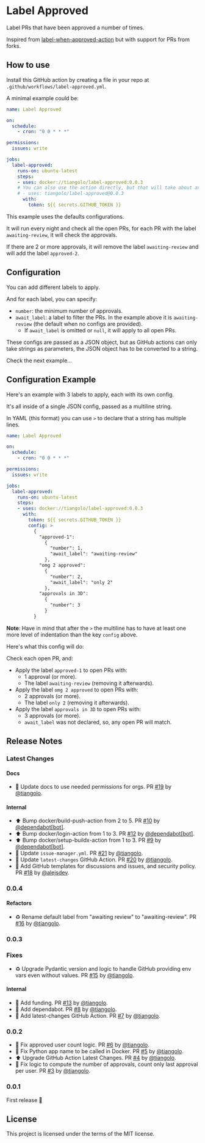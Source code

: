 # Label Approved

Label PRs that have been approved a number of times.

Inspired from [label-when-approved-action](https://github.com/abinoda/label-when-approved-action) but with support for PRs from forks.

## How to use

Install this GitHub action by creating a file in your repo at `.github/workflows/label-approved.yml`.

A minimal example could be:

```YAML
name: Label Approved

on:
  schedule:
    - cron: "0 0 * * *"

permissions:
  issues: write

jobs:
  label-approved:
    runs-on: ubuntu-latest
    steps:
    - uses: docker://tiangolo/label-approved:0.0.3
    # You can also use the action directly, but that will take about an extra minute:
    # - uses: tiangolo/label-approved@0.0.3
      with:
        token: ${{ secrets.GITHUB_TOKEN }}
```

This example uses the defaults configurations.

It will run every night and check all the open PRs, for each PR with the label `awaiting-review`, it will check the approvals.

If there are 2 or more approvals, it will remove the label `awaiting-review` and will add the label `approved-2`.

## Configuration

You can add different labels to apply.

And for each label, you can specify:

* `number`: the minimum number of approvals.
* `await_label`: a label to filter the PRs. In the example above it is `awaiting-review` (the default when no configs are provided).
    * If `await_label` is omitted or `null`, it will apply to all open PRs.

These configs are passed as a JSON object, but as GitHub actions can only take strings as parameters, the JSON object has to be converted to a string.

Check the next example...

## Configuration Example

Here's an example with 3 labels to apply, each with its own config.

It's all inside of a single JSON config, passed as a multiline string.

In YAML (this format) you can use `>` to declare that a string has multiple lines.

```YAML
name: Label Approved

on:
  schedule:
    - cron: "0 0 * * *"

permissions:
  issues: write

jobs:
  label-approved:
    runs-on: ubuntu-latest
    steps:
    - uses: docker://tiangolo/label-approved:0.0.3
      with:
        token: ${{ secrets.GITHUB_TOKEN }}
        config: >
          {
            "approved-1":
              {
                "number": 1,
                "await_label": "awaiting-review"
              },
            "omg 2 approved":
              {
                "number": 2,
                "await_label": "only 2"
              },
            "approvals in 3D":
              {
                "number": 3
              }
          }
```

**Note**: Have in mind that after the `>` the multiline has to have at least one more level of indentation than the key `config` above.

Here's what this config will do:

Check each open PR, and:

* Apply the label `approved-1` to open PRs with:
    * 1 approval (or more).
    * The label `awaiting-review` (removing it afterwards).
* Apply the label `omg 2 approved` to open PRs with:
    * 2 approvals (or more).
    * The label `only 2` (removing it afterwards).
* Apply the label `approvals in 3D` to open PRs with:
    * 3 approvals (or more).
    * `await_label` was not declared, so, any open PR will match.

## Release Notes

### Latest Changes

#### Docs

* 📝 Update docs to use needed permissions for orgs. PR [#19](https://github.com/tiangolo/label-approved/pull/19) by [@tiangolo](https://github.com/tiangolo).

#### Internal

* ⬆ Bump docker/build-push-action from 2 to 5. PR [#10](https://github.com/tiangolo/label-approved/pull/10) by [@dependabot[bot]](https://github.com/apps/dependabot).
* ⬆ Bump docker/login-action from 1 to 3. PR [#12](https://github.com/tiangolo/label-approved/pull/12) by [@dependabot[bot]](https://github.com/apps/dependabot).
* ⬆ Bump docker/setup-buildx-action from 1 to 3. PR [#9](https://github.com/tiangolo/label-approved/pull/9) by [@dependabot[bot]](https://github.com/apps/dependabot).
* 👷 Update `issue-manager.yml`. PR [#21](https://github.com/tiangolo/label-approved/pull/21) by [@tiangolo](https://github.com/tiangolo).
* 👷 Update `latest-changes` GitHub Action. PR [#20](https://github.com/tiangolo/label-approved/pull/20) by [@tiangolo](https://github.com/tiangolo).
* 🔧 Add GitHub templates for discussions and issues, and security policy. PR [#18](https://github.com/tiangolo/label-approved/pull/18) by [@alejsdev](https://github.com/alejsdev).

### 0.0.4

#### Refactors

* ♻️ Rename default label from "awaiting review" to "awaiting-review". PR [#16](https://github.com/tiangolo/label-approved/pull/16) by [@tiangolo](https://github.com/tiangolo).

### 0.0.3

### Fixes

* ♻️ Upgrade Pydantic version and logic to handle GitHub providing env vars even without values. PR [#15](https://github.com/tiangolo/label-approved/pull/15) by [@tiangolo](https://github.com/tiangolo).

#### Internal

* 🔧 Add funding. PR [#13](https://github.com/tiangolo/label-approved/pull/13) by [@tiangolo](https://github.com/tiangolo).
* 👷 Add dependabot. PR [#8](https://github.com/tiangolo/label-approved/pull/8) by [@tiangolo](https://github.com/tiangolo).
* 👷 Add latest-changes GitHub Action. PR [#7](https://github.com/tiangolo/label-approved/pull/7) by [@tiangolo](https://github.com/tiangolo).

### 0.0.2

* 🐛 Fix approved user count logic. PR [#6](https://github.com/tiangolo/label-approved/pull/6) by [@tiangolo](https://github.com/tiangolo).
* 🐛 Fix Python app name to be called in Docker. PR [#5](https://github.com/tiangolo/label-approved/pull/5) by [@tiangolo](https://github.com/tiangolo).
* ⬆️ Upgrade GitHub Action Latest Changes. PR [#4](https://github.com/tiangolo/label-approved/pull/4) by [@tiangolo](https://github.com/tiangolo).
* 🐛 Fix logic to compute the number of approvals, count only last approval per user. PR [#3](https://github.com/tiangolo/label-approved/pull/3) by [@tiangolo](https://github.com/tiangolo).

### 0.0.1

First release 🎉

## License

This project is licensed under the terms of the MIT license.

